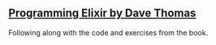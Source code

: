 [Programming Elixir by Dave Thomas](https://pragprog.com/book/elixir/programming-elixir)
---------------------------------

Following along with the code and exercises from the book.
